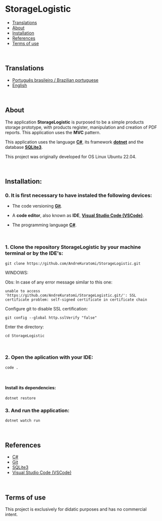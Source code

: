 # StorageLogistic

- [Translations](#translations)
- [About](#about)
- [Installation](#installation)
- [References](#references)
- [Terms of use](#terms-of-use)

<br>

## Translations

- [Português brasileiro / Brazilian portuguese](./.multilingual_readmes/README_pt-br.md)
- [English](https://github.com/AndreKuratomi/StorageLogistic)

<br>

## About

<p>The application <b>StorageLogistic</b> is purposed to be a simple products storage prototype, with products register, manipulation and creation of PDF reports. This application uses the <b>MVC</b> pattern.

This application uses the language <strong>[C#](https://dotnet.microsoft.com/pt-br/download/)</strong>, its framework <strong>[dotnet](https://dotnet.microsoft.com/pt-br/download/)</strong> and the database <strong>[SQLite3](https://docs.python.org/3/library/sqlite3.html)</strong>.</p>

This project was originally developed for OS Linux Ubuntu 22.04.

<br>

## Installation:

<h3>0. It is first necessary to have instaled the following devices:</h3>

- The code versioning <b>[Git](https://git-scm.com/downloads)</b>.

- A <b>code editor</b>, also known as <b>IDE</b>, <strong>[Visual Studio Code (VSCode)](https://code.visualstudio.com/)</strong>.

- The programming language <strong>[C#](https://dotnet.microsoft.com/pt-br/download/)</strong>.

<br>

<h3>1. Clone the repository <b>StorageLogistic</b> by your machine terminal or by the IDE's:</h3>

```
git clone https://github.com/AndreKuratomi/StorageLogistic.git
```

WINDOWS:

Obs: In case of any error message similar to this one: 

```
unable to access 'https://github.com/AndreKuratomi/StorageLogistic.git/': SSL certificate problem: self-signed certificate in certificate chain
```

Configure git to disable SSL certification:

```
git config --global http.sslVerify "false"
```

<p>Enter the directory:</p>

```
cd StorageLogistic
```
<br>

<h3>2. Open the aplication with your IDE:</h3>

```
code .
```
<br>

<h4>Install its dependencies:</h4>

```
dotnet restore
```

<h3>3. And run the application:</h3>

```
dotnet watch run
```

<br>

## References

- [C#](https://dotnet.microsoft.com/pt-br/download/)
- [Git](https://git-scm.com/downloads)
- [SQLite3](https://docs.python.org/3/library/sqlite3.html)
- [Visual Studio Code (VSCode)](https://code.visualstudio.com/)

<br>

## Terms of use

This project is exclusively for didatic purposes and has no commercial intent.
